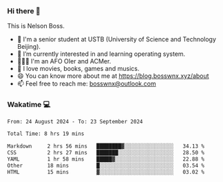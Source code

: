 ### Hi there 👋

<!--
**bosswnx/bosswnx** is a ✨ _special_ ✨ repository because its `README.md` (this file) appears on your GitHub profile.

Here are some ideas to get you started:

- 🔭 I’m currently working on ...
- 🌱 I’m currently learning ...
- 👯 I’m looking to collaborate on ...
- 🤔 I’m looking for help with ...
- 💬 Ask me about ...
- 📫 How to reach me: ...
- 😄 Pronouns: ...
- ⚡ Fun fact: ...
-->

This is Nelson Boss.

- 🏫 I'm a senior student at USTB (University of Science and Technology Beijing).
- 🌱 I’m currently interested in and learning operating system.
- 🧑🏻‍💻 I'm an AFO OIer and ACMer.
- 🥰 I love movies, books, games and musics.
- 😄 You can know more about me at https://blog.bosswnx.xyz/about
- 📫 Feel free to reach me: bosswnx@outlook.com

### Wakatime 💻

<!--START_SECTION:waka-->

```txt
From: 24 August 2024 - To: 23 September 2024

Total Time: 8 hrs 19 mins

Markdown     2 hrs 56 mins   ████████▓░░░░░░░░░░░░░░░░   34.13 %
CSS          2 hrs 27 mins   ███████░░░░░░░░░░░░░░░░░░   28.50 %
YAML         1 hr 58 mins    █████▓░░░░░░░░░░░░░░░░░░░   22.88 %
Other        18 mins         █░░░░░░░░░░░░░░░░░░░░░░░░   03.54 %
HTML         15 mins         ▓░░░░░░░░░░░░░░░░░░░░░░░░   03.02 %
```

<!--END_SECTION:waka-->
